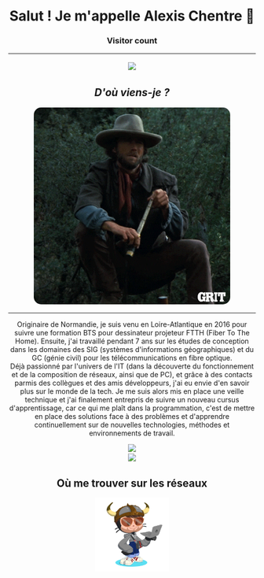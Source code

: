 <h1 align="center">
  Salut ! Je m'appelle Alexis Chentre 👋
</h1>

<h3 align="center"> 
  Visitor count
  <hr />
  <img src="https://profile-counter.glitch.me/C-Alexis4414/count.svg" />
</h3>

<h2 align="center">
  <i>
      D'où viens-je ?
  </i>
</h2>
<div align="center">
  <img style="border-radius:15px" src="images/searching.gif" />
  <hr />
  <p>
    Originaire de Normandie, je suis venu en Loire-Atlantique en 2016 pour suivre une formation BTS pour dessinateur projeteur FTTH (Fiber To The Home). Ensuite, j'ai travaillé pendant 7 ans sur les études de conception dans les domaines des SIG (systèmes d'informations géographiques) et du GC (génie civil) pour les télécommunications en fibre optique.
    <br />
    Déjà passionné par l'univers de l'IT (dans la découverte du fonctionnement et de la composition de réseaux, ainsi que de PC), et grâce à des contacts parmis des collègues et des amis développeurs, j'ai eu envie d'en savoir plus sur le monde de la tech. Je me suis alors mis en place une veille technique et j'ai finalement entrepris de suivre un nouveau cursus d'apprentissage, car ce qui me plaît dans la programmation, c'est de mettre en place des solutions face à des problèmes et d'apprendre continuellement sur de nouvelles technologies, méthodes et environnements de travail.
  </p>
</div>
<div align="center">
  <img src="https://github-readme-stats.vercel.app/api?username=C-Alexis4414&show_icons=true&include_all_commits=true&theme=dark&hide_border=true" />
  <br />
  <img src="https://github-readme-stats.vercel.app/api/top-langs/?username=C-Alexis4414&layout=compact&theme=dark&hide_border=true" />
</div>

<h2 align="center">Où me trouver sur les réseaux</h2>
<div align="center">
  <img width="150" height="150" src="images/octoalexis.png" />
</div>